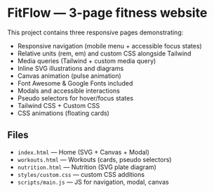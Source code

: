 # FitFlow — 3-page fitness website

This project contains three responsive pages demonstrating:
- Responsive navigation (mobile menu + accessible focus states)
- Relative units (rem, em) and custom CSS alongside Tailwind
- Media queries (Tailwind + custom media query)
- Inline SVG illustrations and diagrams
- Canvas animation (pulse animation)
- Font Awesome & Google Fonts included
- Modals and accessible interactions
- Pseudo selectors for hover/focus states
- Tailwind CSS + Custom CSS
- CSS animations (floating cards)

## Files
- `index.html` — Home (SVG + Canvas + Modal)
- `workouts.html` — Workouts (cards, pseudo selectors)
- `nutrition.html` — Nutrition (SVG plate diagram)
- `styles/custom.css` — custom CSS additions
- `scripts/main.js` — JS for navigation, modal, canvas

